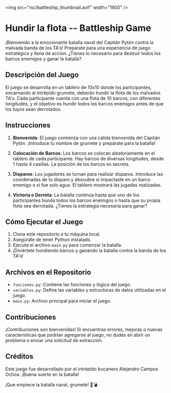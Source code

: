 <img src="rsc/battleship_thumbnail.avif" width="1900" />

# Hundir la flota -- Battleship Game

¡Bienvenido a la emocionante batalla naval del Capitán Pytón contra la malvada banda de los TA's! Prepárate para una experiencia de juego estratégica y llena de acción. ¿Tienes lo necesario para destruir todos los barcos enemigos y ganar la batalla?

## Descripción del Juego

El juego se desarrolla en un tablero de 10x10 donde los participantes, encarnando al intrépido grumete, deberán hundir la flota de los malvados TA's. Cada participante cuenta con una flota de 10 barcos, con diferentes longitudes, y el objetivo es hundir todos los barcos enemigos antes de que los tuyos sean derrotados.

## Instrucciones

1. **Bienvenida**: El juego comienza con una cálida bienvenida del Capitán Pytón. ¡Introduce tu nombre de grumete y prepárate para la batalla!

2. **Colocación de Barcos**: Los barcos se colocan aleatoriamente en el tablero de cada participante. Hay barcos de diversas longitudes, desde 1 hasta 4 casillas. La posición de los barcos es secreta.

3. **Disparos**: Los jugadores se turnan para realizar disparos. Introduce las coordenadas de tu disparo y descubre si impactaste en un barco enemigo o si fue solo agua. El tablero mostrará las jugadas realizadas.

4. **Victoria o Derrota**: La batalla continúa hasta que uno de los participantes hunda todos los barcos enemigos o hasta que su propia flota sea derrotada. ¿Tienes la estrategia necesaria para ganar?

## Cómo Ejecutar el Juego

1. Clona este repositorio a tu máquina local.
2. Asegúrate de tener Python instalado.
3. Ejecuta el archivo `main.py` para comenzar la batalla.
4. ¡Diviértete hundiendo barcos y ganando la batalla contra la banda de los TA's!

## Archivos en el Repositorio

- `funciones.py`: Contiene las funciones y lógica del juego.
- `variables.py`: Define las variables y estructuras de datos utilizadas en el juego.
- `main.py`: Archivo principal para iniciar el juego.

## Contribuciones

¡Contribuciones son bienvenidas! Si encuentras errores, mejoras o nuevas características que podrían agregarse al juego, no dudes en abrir un problema o enviar una solicitud de extracción.

## Créditos

Este juego fue desarrollado por el intrépido bucanero Alejandro Campos Ochoa. ¡Buena suerte en la batalla!

¡Que empiece la batalla naval, grumete! 🚢💣

